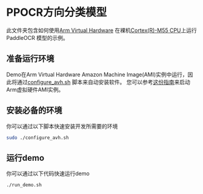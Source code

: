 # PPOCR方向分类模型

此文件夹包含如何使用[Arm Virtual Hardware](https://www.arm.com/products/development-tools/simulation/virtual-hardware)
在裸机[Cortex(R)-M55 CPU](https://www.arm.com/products/silicon-ip-cpu/cortex-m/cortex-m55)上运行 PaddleOCR 模型的示例。

## 准备运行环境

Demo在Arm Virtual Hardware Amazon Machine Image(AMI)实例中运行，因此将通过[configure_avh.sh](./configure_avh.sh)
脚本来自动安装软件。
您可以参考[这份指南](https://arm-software.github.io/AVH/main/examples/html/MicroSpeech.html#amilaunch)来启动Arm虚拟硬件AMI实例。

## 安装必备的环境

你可以通过以下脚本快速安装开发所需要的环境

```bash
sudo ./configure_avh.sh
```

## 运行demo

你可以通过以下代码快速运行demo

```bash
./run_demo.sh
```